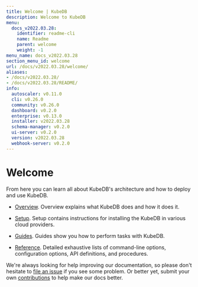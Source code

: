 ```yaml
---
title: Welcome | KubeDB
description: Welcome to KubeDB
menu:
  docs_v2022.03.28:
    identifier: readme-cli
    name: Readme
    parent: welcome
    weight: -1
menu_name: docs_v2022.03.28
section_menu_id: welcome
url: /docs/v2022.03.28/welcome/
aliases:
- /docs/v2022.03.28/
- /docs/v2022.03.28/README/
info:
  autoscaler: v0.11.0
  cli: v0.26.0
  community: v0.26.0
  dashboard: v0.2.0
  enterprise: v0.13.0
  installer: v2022.03.28
  schema-manager: v0.2.0
  ui-server: v0.2.0
  version: v2022.03.28
  webhook-server: v0.2.0
---
```


# Welcome

From here you can learn all about KubeDB's architecture and how to deploy and use KubeDB.

- [Overview](/docs/v2022.03.28/overview/). Overview explains what KubeDB does and how it does it.

- [Setup](/docs/v2022.03.28/setup/). Setup contains instructions for installing the KubeDB in various cloud providers.

- [Guides](/docs/v2022.03.28/guides/). Guides show you how to perform tasks with KubeDB.

- [Reference](/docs/v2022.03.28/reference/). Detailed exhaustive lists of command-line options, configuration options, API definitions, and procedures.

We're always looking for help improving our documentation, so please don't hesitate to [file an issue](https://github.com/kubedb/project/issues/new) if you see some problem. Or better yet, submit your own [contributions](/docs/v2022.03.28/CONTRIBUTING) to help make our docs better.
